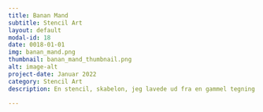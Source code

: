 ```yaml
---
title: Banan Mand
subtitle: Stencil Art
layout: default
modal-id: 18
date: 0018-01-01
img: banan_mand.png
thumbnail: banan_mand_thumbnail.png
alt: image-alt
project-date: Januar 2022
category: Stencil Art
description: En stencil, skabelon, jeg lavede ud fra en gammel tegning. Den er spraymalet på resterne af en gammel papkasse. 

---
```

